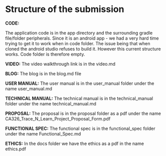 # Structure of the submission
**CODE:**

The application code is in the app directory and the surrounding gradle file/folder peripherals.
Since it is an android app - we had a very hard time trying to get it to work when in code folder.
The issue being that when cloned the android studio refuses to build it. However this current structure works. 
Code folder is therefore empty.

**VIDEO:**
The video walkthrough link is in the video.md 

**BLOG:**
The blog is in the blog.md file

**USER MANUAL:**
The user manual is in the user_manual folder under the name user_manual.md 

**TECHNICAL MANUAL:**
The technical manual is in the technical_manual folder under the name technical_manual.md

**PROPOSAL:**
The proposal is in the proposal folder as a pdf under the name CA326_Trace_N_Learn_Project_Proposal_Form.pdf

**FUNCTIONAL SPEC:**
The functional spec is in the functional_spec folder under the name Functional_Spec.md

**ETHICS:**
In the docs folder we have the ethics as a pdf in the name ethics.pdf

